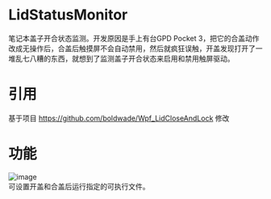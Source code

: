 # LidStatusMonitor
 笔记本盖子开合状态监测。开发原因是手上有台GPD Pocket 3，把它的合盖动作改成无操作后，合盖后触摸屏不会自动禁用，然后就疯狂误触，开盖发现打开了一堆乱七八糟的东西，就想到了监测盖子开合状态来启用和禁用触屏驱动。
# 引用
 基于项目 https://github.com/boldwade/Wpf_LidCloseAndLock 修改
# 功能
 ![image](https://github.com/user-attachments/assets/d0aee710-a2ec-4455-b9b4-bee4f2d46635)</br>
 可设置开盖和合盖后运行指定的可执行文件。

